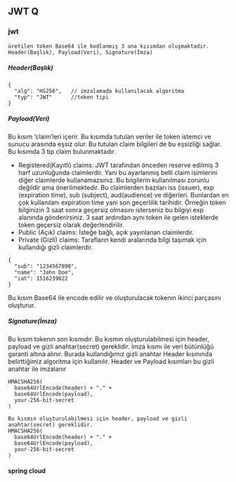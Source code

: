 ## JWT Q

### jwt
```
üretilen token Base64 ile kodlanmış 3 ana kısımdan oluşmaktadır. Header(Başlık), Payload(Veri), Signature(İmza) 
```
##### Header(Başlık)
```
{
  "alg": "HS256",   // imzalamada kullanılacak algoritma
  "typ": "JWT"      //token tipi
}

```
##### Payload(Veri)

Bu kısım ‘claim’leri içerir. Bu kısımda tutulan veriler ile token istemci ve sunucu arasında eşsiz olur. Bu tutulan claim bilgileri de bu eşsizliği sağlar. Bu kısımda 3 tip claim bulunmaktadır.
- Registered(Kayıtlı) claims: JWT tarafından önceden reserve edilmiş 3 harf uzunluğunda claimlerdir. Yani bu ayarlanmış belli claim isimlerini diğer claimlerde kullanamazsınız. Bu bilgilerin kullanılması zorunlu değildir ama önerilmektedir. Bu claimlerden bazıları iss (issuer), exp (expiration time), sub (subject), aud(audience) ve diğerleri. Bunlardan en çok kullanılanı expiration time yani son geçerlilik tarihidir. Örneğin token bilginizin 3 saat sonra geçersiz olmasını isterseniz bu bilgiyi exp alanında gönderirsiniz. 3 saat ardından aynı token ile gelen isteklerde token geçersiz olarak değerlendirilir.
- Public (Açık) claims: İsteğe bağlı, açık yayınlanan claimlerdir.
- Private (Gizli) claims: Tarafların kendi aralarında bilgi taşımak için kullandığı gizli claimlerdir.

```
{
  "sub": "1234567890",
  "name": "John Doe",
  "iat": 1516239022
}
```
Bu kısım Base64 ile encode edilir ve oluşturulacak tokenın ikinci parçasını oluşturur.

##### Signature(İmza) 
Bu kısım tokenın son kısmıdır. Bu kısmın oluşturulabilmesi için header, payload ve gizli anahtar(secret) gereklidir. İmza kısmı ile veri bütünlüğü garanti altına alınır. Burada kullandığımız gizli anahtar Header kısmında belirttiğimiz algoritma için kullanılır. Header ve Payload kısımları bu gizli anahtar ile imzalanır
```
HMACSHA256(
  base64UrlEncode(header) + "." +
  base64UrlEncode(payload),
  your-256-bit-secret
)

Bu kısmın oluşturulabilmesi için header, payload ve gizli anahtar(secret) gereklidir.
HMACSHA256(
  base64UrlEncode(header) + "." +
  base64UrlEncode(payload),
  your-256-bit-secret
)
```

#### spring cloud
```

```
####
```

```
####
```

```
